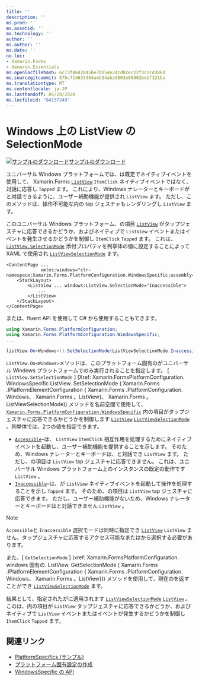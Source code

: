 ```yaml
---
title: ''
description: ''
ms.prod: ''
ms.assetid: ''
ms.technology: ''
author: ''
ms.author: ''
ms.date: ''
no-loc:
- Xamarin.Forms
- Xamarin.Essentials
ms.openlocfilehash: 6c73f46d2845be7bb54e24cd02ec22f3c2cd386d
ms.sourcegitcommit: 57bc714633364aeb34aba9803e88802bebf321ba
ms.translationtype: MT
ms.contentlocale: ja-JP
ms.lasthandoff: 05/28/2020
ms.locfileid: "84137249"
---
```

# <a name="listview-selectionmode-on-windows"></a>Windows 上の ListView の SelectionMode

[![サンプルのダウンロード](~/media/shared/download.png)サンプルのダウンロード](https://docs.microsoft.com/samples/xamarin/xamarin-forms-samples/userinterface-platformspecifics)

ユニバーサル Windows プラットフォームでは、は既定でネイティブイベントを使用して、 Xamarin.Forms [`ListView`](xref:Xamarin.Forms.ListView) `ItemClick` ネイティブイベントではなく、対話に応答し `Tapped` ます。 これにより、Windows ナレーターとキーボードがと対話できるように、ユーザー補助機能が提供され `ListView` ます。 ただし、このメソッドは、操作不可能な内の tap ジェスチャもレンダリングし `ListView` ます。

このユニバーサル Windows プラットフォーム、の項目 [`ListView`](xref:Xamarin.Forms.ListView) がタップジェスチャに応答できるかどうか、およびネイティブで `ListView` イベントまたはイベントを発生させるかどうかを制御し `ItemClick` `Tapped` ます。 これは、 [`ListView.SelectionMode`](xref:Xamarin.Forms.PlatformConfiguration.WindowsSpecific.ListView.SelectionModeProperty) 添付プロパティを列挙体の値に設定することによって XAML で使用され [`ListViewSelectionMode`](xref:Xamarin.Forms.PlatformConfiguration.WindowsSpecific.ListViewSelectionMode) ます。

```xaml
<ContentPage ...
             xmlns:windows="clr-namespace:Xamarin.Forms.PlatformConfiguration.WindowsSpecific;assembly=Xamarin.Forms.Core">
    <StackLayout>
        <ListView ... windows:ListView.SelectionMode="Inaccessible">
            ...
        </ListView>
    </StackLayout>
</ContentPage>
```

または、fluent API を使用して C# から使用することもできます。

```csharp
using Xamarin.Forms.PlatformConfiguration;
using Xamarin.Forms.PlatformConfiguration.WindowsSpecific;
...

listView.On<Windows>().SetSelectionMode(ListViewSelectionMode.Inaccessible);
```

`ListView.On<Windows>`メソッドは、このプラットフォーム固有のがユニバーサル Windows プラットフォームでのみ実行されることを指定します。 [ `ListView.SetSelectionMode` ] (Xref: Xamarin.FormsPlatformConfiguration. WindowsSpecific ListView. SetSelectionMode ( Xamarin.Forms .IPlatformElementConfiguration { Xamarin.Forms .PlatformConfiguration. Windows、 Xamarin.Forms 。ListView}、 Xamarin.Forms 。ListViewSelectionMode)) メソッドを名前空間で使用して、 [`Xamarin.Forms.PlatformConfiguration.WindowsSpecific`](xref:Xamarin.Forms.PlatformConfiguration.WindowsSpecific) 内の項目がタップジェスチャに応答できるかどうかを制御します [`ListView`](xref:Xamarin.Forms.ListView) [`ListViewSelectionMode`](xref:Xamarin.Forms.PlatformConfiguration.WindowsSpecific.ListViewSelectionMode) 。列挙体では、2つの値を指定できます。

- [`Accessible`](xref:Xamarin.Forms.PlatformConfiguration.WindowsSpecific.ListViewSelectionMode.Accessible)–は、 `ListView` `ItemClick` 相互作用を処理するためにネイティブイベントを起動し、ユーザー補助機能を提供することを示します。 そのため、Windows ナレーターとキーボードは、と対話でき `ListView` ます。 ただし、の項目は `ListView` tap ジェスチャに応答できません。 これは、ユニバーサル Windows プラットフォーム上のインスタンスの既定の動作です `ListView` 。
- [`Inaccessible`](xref:Xamarin.Forms.PlatformConfiguration.WindowsSpecific.ListViewSelectionMode.Inaccessible)–は、が `ListView` ネイティブイベントを起動して操作を処理することを示し `Tapped` ます。 そのため、の項目は `ListView` tap ジェスチャに応答できます。 ただし、ユーザー補助機能がないため、Windows ナレーターとキーボードはと対話できません `ListView` 。

> [!NOTE]
> `Accessible`と `Inaccessible` 選択モードは同時に指定でき [`ListView`](xref:Xamarin.Forms.ListView) `ListView` ません。タップジェスチャに応答するアクセス可能なまたはから選択する必要があります。

また、[ `GetSelectionMode` ] (xref: Xamarin.FormsPlatformConfiguration. windows 固有の. ListView. GetSelectionMode ( Xamarin.Forms .IPlatformElementConfiguration { Xamarin.Forms .PlatformConfiguration. Windows、 Xamarin.Forms 。ListView})) メソッドを使用して、現在のを返すことができ [`ListViewSelectionMode`](xref:Xamarin.Forms.PlatformConfiguration.WindowsSpecific.ListViewSelectionMode) ます。

結果として、指定されたがに適用されます [`ListViewSelectionMode`](xref:Xamarin.Forms.PlatformConfiguration.WindowsSpecific.ListViewSelectionMode) [`ListView`](xref:Xamarin.Forms.ListView) 。このは、内の項目が `ListView` タップジェスチャに応答できるかどうか、およびネイティブで `ListView` イベントまたはイベントが発生するかどうかを制御し `ItemClick` `Tapped` ます。

## <a name="related-links"></a>関連リンク

- [PlatformSpecifics (サンプル)](https://docs.microsoft.com/samples/xamarin/xamarin-forms-samples/userinterface-platformspecifics)
- [プラットフォーム固有設定の作成](~/xamarin-forms/platform/platform-specifics/index.md#creating-platform-specifics)
- [WindowsSpecific の API](xref:Xamarin.Forms.PlatformConfiguration.WindowsSpecific)
